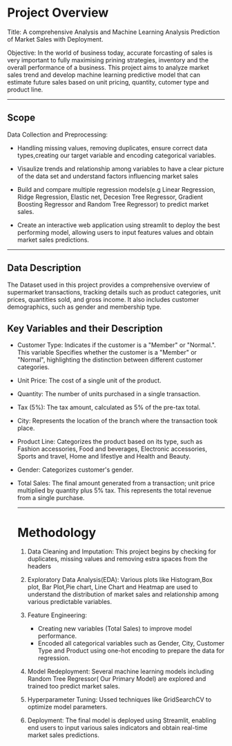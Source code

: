 # Project Overview

Title: 
A comprehensive Analysis and Machine Learning Analysis Prediction of Market Sales with Deployment.

Objective:
In the world of business today, accurate forcasting of sales is very important to fully maximising prining strategies, inventory and the overall performance of a business. This project aims to analyze market sales trend and develop machine learning predictive model that can estimate future sales based on unit pricing, quantity, cutomer type and product line.

---

## Scope
Data Collection and Preprocessing:

* Handling missing values, removing duplicates, ensure correct data types,creating our target variable and encoding categorical variables.
  
* Visaulize trends and relationship among variables to have a clear picture of the data set and understand factors influencing market sales
  
* Build and compare multiple regression models(e.g Linear Regression, Ridge Regression, Elastic net, Decesion Tree Regressor, Gradient Boosting Regressor and Random Tree Regressor) to predict market sales.
  
* Create an interactive web application using streamlit to deploy the best performing model, allowing users to input features values and obtain market  sales predictions.

---

## Data Description
The Dataset used in this project provides a comprehensive overview of supermarket transactions, tracking details such as product categories, unit prices, quantities sold, and gross income. It also includes customer demographics, such as  gender and membership type.

## Key Variables and their Description

* Customer Type: Indicates if the customer is a "Member" or "Normal.". This variable Specifies whether the customer is a "Member" or "Normal", highlighting the distinction between different customer categories.
  
* Unit Price: The cost of a single unit of the product.
  
* Quantity: The number of units purchased in a single transaction.
  
* Tax (5%): The tax amount, calculated as 5% of the pre-tax total.
  
* City: Represents the location of the branch where the transaction took place.
  
* Product Line: Categorizes the product based on its type, such as Fashion accessories, Food and beverages, Electronic accessories, Sports and travel, Home and lifestlye and  Health and Beauty.
  
* Gender: Categorizes customer's gender.
  
* Total Sales: The final amount generated from a transaction; unit price multiplied by quantity plus 5% tax. This represents the total revenue from a single purchase.

  ---
  # Methodology
  1. Data Cleaning and Imputation: This project begins by checking for duplicates, missing values and removing estra spaces from the headers
     
  2. Exploratory Data Analysis(EDA): Various plots like Histogram,Box plot, Bar Plot,Pie chart, Line Chart and Heatmap are used to understand the distribution of market sales and relationship among various predictable variables.
   
  3. Feature Engineering:
     * Creating new variables (Total Sales) to improve model performance.
     * Encoded all categorical variables such as Gender, City, Customer Type and Product using one-hot encoding to prepare the data for regression.
       
  4. Model Redeployment: Several  machine learning models including Random Tree Regressor( Our Primary Model) are  explored and trained too predict market sales.

  5. Hyperparameter Tuning: Ussed techniques like GridSearchCV to optimize model parameters.
     
  6. Deployment: The final model is deployed using Streamlit, enabling end users to input various sales indicators and obtain real-time market sales predictions.
